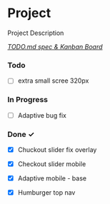 # Project

Project Description

<em>[TODO.md spec & Kanban Board](https://bit.ly/3fCwKfM)</em>

### Todo

- [ ] extra small scree 320px  

### In Progress

- [ ] Adaptive bug fix  

### Done ✓

- [x] Chuckout slider fix overlay  
- [x] Checkout slider mobile  
- [x] Adaptive mobile - base  
- [x] Humburger top nav  

